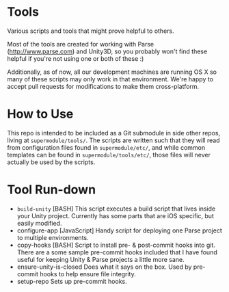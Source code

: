 Tools
=====

Various scripts and tools that might prove helpful to others.

Most of the tools are created for working with Parse (http://www.parse.com)
and Unity3D, so you probably won't find these helpful if you're not using
one or both of these :)

Additionally, as of now, all our development machines are running OS X so
many of these scripts may only work in that environment. We're happy to accept
pull requests for modifications to make them cross-platform.

How to Use
==========

This repo is intended to be included as a Git submodule in side other repos,
living at `supermodule/tools/`. The scripts are written such that they will
read from configuration files found in `supermodule/etc/`, and while common
templates can be found in `supermodule/tools/etc/`, those files will never
actually be used by the scripts.

Tool Run-down
=============
* `build-unity` [BASH]
  This script executes a build script that lives inside your Unity project.
  Currently has some parts that are iOS specific, but easily modified.
* configure-app [JavaScript]
  Handy script for deploying one Parse project to multiple environments.
* copy-hooks [BASH]
  Script to install pre- & post-commit hooks into git. There are a some
  sample pre-commit hooks included that I have found useful for keeping
  Unity & Parse projects a little more sane.
* ensure-unity-is-closed
  Does what it says on the box. Used by pre-commit hooks to help ensure file
  integrity.
* setup-repo
  Sets up pre-commit hooks.
